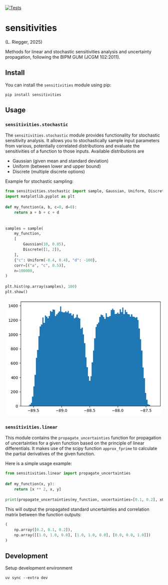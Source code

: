 [![Tests](https://github.com/himbeles/sensitivities/actions/workflows/test.yml/badge.svg)](https://github.com/himbeles/sensitivities/actions/workflows/test.yml)

# sensitivities

(L. Riegger, 2025)

Methods for linear and stochastic sensitivities analysis and uncertainty propagation, following the BIPM GUM (JCGM 102:2011).

## Install

You can install the `sensitivities` module using pip:

```shell
pip install sensitivities
```


## Usage

### `sensitivities.stochastic`

The `sensitivities.stochastic` module provides functionality for stochastic sensitivity analysis. It allows you to stochastically sample input parameters from various, potentially correlated distributions and evaluate the sensitivities of a function to those inputs. Available distributions are 
- Gaussian (given mean and standard deviation)
- Uniform (between lower and upper bound)
- Discrete (multiple discrete options)

Example for stochastic sampling:

```python
from sensitivities.stochastic import sample, Gaussian, Uniform, Discrete
import matplotlib.pyplot as plt

def my_function(a, b, c=0, d=0):
    return a + b + c + d


samples = sample(
    my_function,
    [
        Gaussian(10, 0.05),
        Discrete([1, 2]),
    ],
    {"c": Uniform(-0.4, 0.4), "d": -100},
    corr=[("a", "c", 0.5)],
    n=100000,
)

plt.hist(np.array(samples), 100)
plt.show()
```

![](doc/images/hist_bimodal.png)


### `sensitivities.linear`

This module contains the `propagate_uncertainties` function for propagation of uncertainties for a given function based on the principle of linear differentials. It makes use of the scipy function `approx_fprime` to calculate the partial derivatives of the given function. 

Here is a simple usage example:

```python
from sensitivities.linear import propagate_uncertainties

def my_function(x, y):
    return [x ** 2, x, y]

print(propagate_uncertainties(my_function, uncertainties=[0.1, 0.2], x0=[1, 1]))
```

This will output the propagated standard uncertainties and correlation matrix between the function outputs:

```python
(
    np.array([0.2, 0.1, 0.2]),
    np.array([[1.0, 1.0, 0.0], [1.0, 1.0, 0.0], [0.0, 0.0, 1.0]])
)
```


## Development

Setup development environment

```shell
uv sync --extra dev
```

